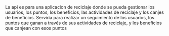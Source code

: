 La api es para una aplicacion de reciclaje donde se pueda gestionar los usuarios, los puntos, los beneficios, las actividades de reciclaje y los canjes de beneficios.
Serviría para realizar un seguimiento de los usuarios, los puntos que ganan a través de sus actividades de reciclaje, y los beneficios que canjean con esos puntos